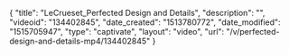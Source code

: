 {
    "title": "LeCrueset_Perfected Design and Details",
    "description": "",
    "videoid": "134402845",
    "date_created": "1513780772",
    "date_modified": "1515705947",
    "type": "captivate",
    "layout": "video",
    "url": "\/v\/perfected-design-and-details-mp4\/134402845"
}